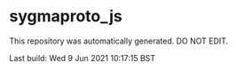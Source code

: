 # sygmaproto_js
This repository was automatically generated. DO NOT EDIT. 

Last build: Wed  9 Jun 2021 10:17:15 BST
